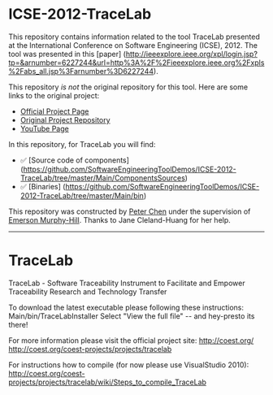 # ICSE-2012-TraceLab

This repository contains information related to the tool TraceLab presented at the International Conference on Software Engineering (ICSE), 2012. The tool was presented in this [paper] (http://ieeexplore.ieee.org/xpl/login.jsp?tp=&arnumber=6227244&url=http%3A%2F%2Fieeexplore.ieee.org%2Fxpls%2Fabs_all.jsp%3Farnumber%3D6227244).

This repository _is not_ the original repository for this tool. Here are some links to the original project:
* [Official Project Page](http://www.coest.org/)
* [Original Project Repository](https://github.com/CoEST/TraceLab)
* [YouTube Page](https://www.youtube.com/user/coestorg)

In this repository, for TraceLab you will find:
* :white_check_mark: [Source code of components] (https://github.com/SoftwareEngineeringToolDemos/ICSE-2012-TraceLab/tree/master/Main/ComponentsSources)
* :white_check_mark: [Binaries] (https://github.com/SoftwareEngineeringToolDemos/ICSE-2012-TraceLab/tree/master/Main/bin)

This repository was constructed by [Peter Chen](https://github.com/pmchen3) under the supervision of [Emerson Murphy-Hill](https://github.com/CaptainEmerson). Thanks to Jane Cleland-Huang for her help.

***

TraceLab
========

TraceLab - Software Traceability Instrument to Facilitate and Empower Traceability Research and Technology Transfer

To download the latest executable please following these instructions:  
Main/bin/TraceLabInstaller
Select "View the full file" -- and hey-presto its there!

For more information please visit the official project site:
http://coest.org/
http://coest.org/coest-projects/projects/tracelab

For instructions how to compile (for now please use VisualStudio 2010):
http://coest.org/coest-projects/projects/tracelab/wiki/Steps_to_compile_TraceLab
